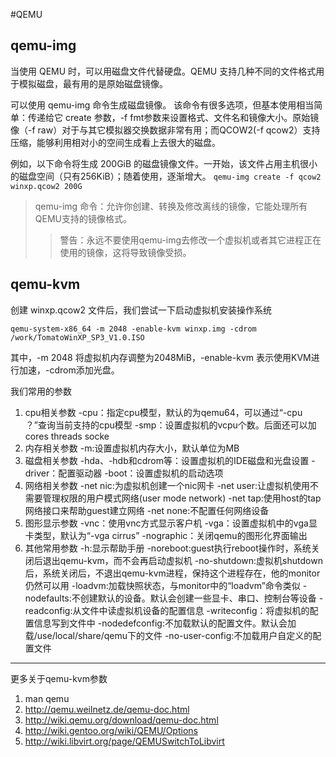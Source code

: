 #QEMU

## qemu-img
当使用 QEMU 时，可以用磁盘文件代替硬盘。QEMU 支持几种不同的文件格式用于模拟磁盘，最有用的是原始磁盘镜像。

可以使用 qemu-img 命令生成磁盘镜像。
该命令有很多选项，但基本使用相当简单：传递给它 create 参数，-f fmt参数来设置格式、文件名和镜像大小。原始镜像（-f raw）对于与其它模拟器交换数据非常有用；而QCOW2(-f qcow2）支持压缩，能够利用相对小的空间生成看上去很大的磁盘。

例如，以下命令将生成 200GiB 的磁盘镜像文件。一开始，该文件占用主机很小的磁盘空间（只有256KiB）；随着使用，逐渐增大。
`qemu-img create -f qcow2 winxp.qcow2 200G`

>qemu-img 命令：允许你创建、转换及修改离线的镜像，它能处理所有QEMU支持的镜像格式。
  >> 警告：永远不要使用qemu-img去修改一个虚拟机或者其它进程正在使用的镜像，这将导致镜像受损。

## qemu-kvm
创建 winxp.qcow2 文件后，我们尝试一下启动虚拟机安装操作系统

`qemu-system-x86_64 -m 2048 -enable-kvm winxp.img -cdrom /work/TomatoWinXP_SP3_V1.0.ISO`

其中，-m 2048 将虚拟机内存调整为2048MiB，-enable-kvm 表示使用KVM进行加速，-cdrom添加光盘。

我们常用的参数

1. cpu相关参数 
    -cpu：指定cpu模型，默认的为qemu64，可以通过“-cpu ？”查询当前支持的cpu模型 
    -smp：设置虚拟机的vcpu个数。后面还可以加cores threads socke
2. 内存相关参数 
    -m:设置虚拟机内存大小，默认单位为MB 
3. 磁盘相关参数 
    -hda、-hdb和cdrom等：设置虚拟机的IDE磁盘和光盘设置 
    -driver：配置驱动器 
    -boot：设置虚拟机的启动选项 
4. 网络相关参数 
    -net nic:为虚拟机创建一个nic网卡 
    -net user:让虚拟机使用不需要管理权限的用户模式网络(user mode network) 
    -net tap:使用host的tap网络接口来帮助guest建立网络 
    -net none:不配置任何网络设备 
5. 图形显示参数 
    -vnc：使用vnc方式显示客户机 
    -vga：设置虚拟机中的vga显卡类型，默认为“-vga cirrus” 
    -nographic：关闭qemu的图形化界面输出 
6. 其他常用参数 
    -h:显示帮助手册 
    -noreboot:guest执行reboot操作时，系统关闭后退出qemu-kvm，而不会再启动虚拟机 
    -no-shutdown:虚拟机shutdown后，系统关闭后，不退出qemu-kvm进程，保持这个进程存在，他的monitor仍然可以用 
    -loadvm:加载快照状态，与monitor中的“loadvm”命令类似 
    -nodefaults:不创建默认的设备。默认会创建一些显卡、串口、控制台等设备 
    -readconfig:从文件中读虚拟机设备的配置信息 
    -writeconfig：将虚拟机的配置信息写到文件中 
    -nodedefconfig:不加载默认的配置文件。默认会加载/use/local/share/qemu下的文件 
    -no-user-config:不加载用户自定义的配置文件 

----
更多关于qemu-kvm参数

1. man qemu 
2. http://qemu.weilnetz.de/qemu-doc.html 
3. http://wiki.qemu.org/download/qemu-doc.html 
4. http://wiki.gentoo.org/wiki/QEMU/Options 
5. http://wiki.libvirt.org/page/QEMUSwitchToLibvirt 
